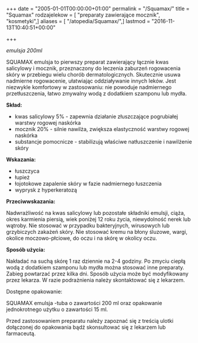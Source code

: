 +++
date = "2005-01-01T00:00:00+01:00"
permalink = "/Squamax/"
title = "Squamax"
rodzajelekow = [ "preparaty zawierające mocznik", "kosmetyki",]
aliases = [ "/atopedia/Squamax/",]
lastmod = "2016-11-13T10:40:51+00:00"

+++

*emulsja 200ml*

SQUAMAX emulsja to pierwszy preparat zawierający łącznie kwas salicylowy i mocznik, przeznaczony do leczenia zaburzeń rogowacenia skóry w przebiegu wielu chorób dermatologicznych. Skutecznie usuwa nadmierne rogowacenie, ułatwiając oddziaływanie innych leków. Jest niezwykle komfortowy w zastosowaniu: nie powoduje nadmiernego przetłuszczenia, łatwo zmywalny wodą z dodatkiem szamponu lub mydła.

**Skład:**

-   kwas salicylowy 5% - zapewnia działanie złuszczające pogrubiałej warstwy rogowej naskórka
-   mocznik 20% - silnie nawilża, zwiększa elastyczność warstwy rogowej naskórka
-   substancje pomocnicze - stabilizują właściwe natłuszczenie i nawilżenie skóry

**Wskazania:**

-   łuszczyca
-   łupież
-   łojotokowe zapalenie skóry w fazie nadmiernego łuszczenia
-   wyprysk z hyperkeratozą

**Przeciwwskazania:**

Nadwrażliwość na kwas salicylowy lub pozostałe składniki emulsji, ciąża, okres karmienia piersią, wiek poniżej 12 roku życia, niewydolność nerek lub wątroby. Nie stosować w przypadku bakteryjnych, wirusowych lub grzybiczych zakażeń skóry. Nie stosować kremu na błony śluzowe, wargi, okolice moczowo-płciowe, do oczu i na skórę w okolicy oczu.

**Sposób użycia:**

Nakładać na suchą skórę 1 raz dziennie na 2-4 godziny. Po zmyciu ciepłą wodą z dodatkiem szamponu lub mydła można stosować inne preparaty. Zabieg powtarzać przez kilka dni. Sposób użycia może być modyfikowany przez lekarza. W razie podrażnienia należy skontaktować się z lekarzem.

Dostępne opakowanie:

SQUAMAX emulsja -tuba o zawartości 200 ml oraz opakowanie jednokrotnego użytku o zawartości 15 ml.

Przed zastosowaniem preparatu należy zapoznać się z treścią ulotki dołączonej do opakowania bądź skonsultować się z lekarzem lub farmaceutą.

